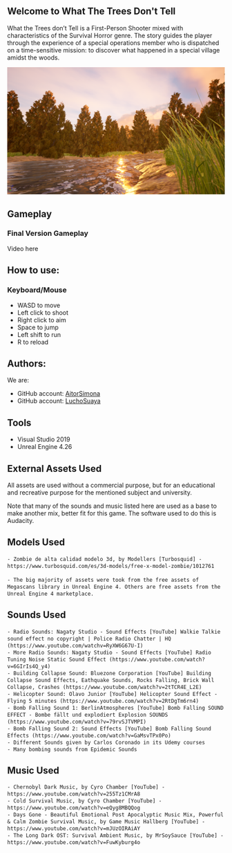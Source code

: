 ## Welcome to What The Trees Don't Tell

What the Trees don’t Tell is a First-Person Shooter mixed with characteristics of the Survival Horror 
genre. The story guides the player through the experience of a special operations member who is 
dispatched on a time-sensitive mission: to discover what happened in a special village amidst the woods. 

![Image](docs/Welcome.png)

## Gameplay

### Final Version Gameplay

Video here

## How to use:

### Keyboard/Mouse

- WASD to move
- Left click to shoot
- Right click to aim
- Space to jump
- Left shift to run
- R to reload

## Authors:

We are:

* GitHub account: [AitorSimona](https://github.com/AitorSimona)
* GitHub account: [LuchoSuaya](https://github.com/lucho1)

## Tools
- Visual Studio 2019
- Unreal Engine 4.26

## External Assets Used

All assets are used without a commercial purpose, but for an educational and recreative purpose for the mentioned subject and university.

Note that many of the sounds and music listed here are used as a base to make another mix, better fit for this game. The software used to do this is Audacity.

## Models Used
    - Zombie de alta calidad modelo 3d, by Modellers [Turbosquid] - https://www.turbosquid.com/es/3d-models/free-x-model-zombie/1012761

    - The big majority of assets were took from the free assets of Megascans library in Unreal Engine 4. Others are free assets from the Unreal Engine 4 marketplace.

## Sounds Used
    - Radio Sounds: Nagaty Studio - Sound Effects [YouTube] Walkie Talkie sound effect no copyright | Police Radio Chatter | HQ (https://www.youtube.com/watchv=RyXW6G67U-I)
    - More Radio Sounds: Nagaty Studio - Sound Effects [YouTube] Radio Tuning Noise Static Sound Effect (https://www.youtube.com/watch?v=6GIrIs4Q_y4)
    - Building Collapse Sound: Bluezone Corporation [YouTube] Building Collapse Sound Effects, Eathquake Sounds, Rocks Falling, Brick Wall Collapse, Crashes (https://www.youtube.com/watch?v=2tTCR4E_L2E)
    - Helicopter Sound: Olavo Junior [YouTube] Helicopter Sound Effect - Flying 5 minutes (https://www.youtube.com/watch?v=2RtDgTm6rn4)
    - Bomb Falling Sound 1: BerlinAtmospheres [YouTube] Bomb Falling SOUND EFFECT - Bombe fällt und explodiert Explosion SOUNDS (https://www.youtube.com/watch?v=79rvSJTVMPI)
    - Bomb Falling Sound 2: Sound Effects [YouTube] Bomb Falling Sound Effects (https://www.youtube.com/watch?v=GaMsvTPx0Po)
    - Different Sounds given by Carlos Coronado in its Udemy courses
    - Many bombing sounds from Epidemic Sounds

## Music Used
    - Chernobyl Dark Music, by Cyro Chamber [YouTube] - https://www.youtube.com/watch?v=255Tz1CMrA8
    - Cold Survival Music, by Cyro Chamber [YouTube] - https://www.youtube.com/watch?v=eQyg8MBQQog
    - Days Gone - Beautiful Emotional Post Apocalyptic Music Mix, Powerful & Calm Zombie Survival Music, by Game Music Hallberg [YouTube] - https://www.youtube.com/watch?v=mJUzOIRAiAY
    - The Long Dark OST: Survival Ambient Music, by MrSoySauce [YouTube] - https://www.youtube.com/watch?v=FuwKyburg4o
